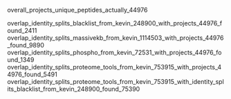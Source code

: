 overall_projects_unique_peptides_actually_44976

overlap_identity_splits_blacklist_from_kevin_248900_with_projects_44976_found_2411
overlap_identity_splits_massivekb_from_kevin_1114503_with_projects_44976_found_9890
overlap_identity_splits_phospho_from_kevin_72531_with_projects_44976_found_1349
overlap_identity_splits_proteome_tools_from_kevin_753915_with_projects_44976_found_5491
overlap_identity_splits_proteome_tools_from_kevin_753915_with_identity_splits_blacklist_from_kevin_248900_found_75390